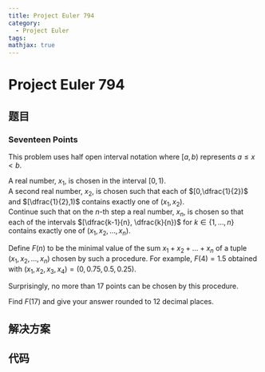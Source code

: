 ```yaml
---
title: Project Euler 794
category:
  - Project Euler
tags:
mathjax: true
---
```

<escape><!-- more --></escape>
    
# Project Euler 794
## 题目
### Seventeen Points


This problem uses half open interval notation where $[a,b)$ represents $a \le x < b$.

A real number, $x_1$, is chosen in the interval $[0,1)$.<br />
A second real number, $x_2$, is chosen such that each of $[0,\dfrac{1}{2})$ and $[\dfrac{1}{2},1)$ contains exactly one of $(x_1, x_2)$.<br />
Continue such that on the $n$-th step a real number, $x_n$, is chosen so that each of the intervals $[\dfrac{k-1}{n}, \dfrac{k}{n})$ for $k \in \{1, \dots, n\}$ contains exactly one of $(x_1, x_2, \dots, x_n)$.

Define $F(n)$ to be the minimal value of the sum $x_1 + x_2 + \dots + x_n$ of a tuple $(x_1, x_2, \dots, x_n)$ chosen by such a procedure. For example, $F(4) = 1.5$ obtained with $(x_1, x_2, x_3, x_4) = (0, 0.75, 0.5, 0.25)$.

Surprisingly, no more than $17$ points can be chosen by this procedure. 

Find $F(17)$ and give your answer rounded to $12$ decimal places.


## 解决方案


## 代码


